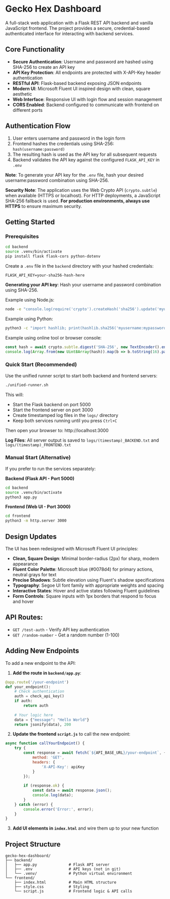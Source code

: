 # Gecko Hex Dashboard

A full-stack web application with a Flask REST API backend and vanilla JavaScript frontend. The project provides a secure, credential-based authenticated interface for interacting with backend services.

## Core Functionality

- **Secure Authentication**: Username and password are hashed using SHA-256 to create an API key
- **API Key Protection**: All endpoints are protected with X-API-Key header authentication
- **RESTful API**: Flask-based backend exposing JSON endpoints
- **Modern UI**: Microsoft Fluent UI inspired design with clean, square aesthetic
- **Web Interface**: Responsive UI with login flow and session management
- **CORS Enabled**: Backend configured to communicate with frontend on different ports

## Authentication Flow

1. User enters username and password in the login form
2. Frontend hashes the credentials using SHA-256: `hash(username:password)`
3. The resulting hash is used as the API key for all subsequent requests
4. Backend validates the API key against the configured `FLASK_API_KEY` in `.env`

**Note**: To generate your API key for the `.env` file, hash your desired username:password combination using SHA-256.

**Security Note**: The application uses the Web Crypto API (`crypto.subtle`) when available (HTTPS or localhost). For HTTP deployments, a JavaScript SHA-256 fallback is used. **For production environments, always use HTTPS** to ensure maximum security.

## Getting Started

### Prerequisites
```bash
cd backend
source .venv/bin/activate
pip install flask flask-cors python-dotenv
```

Create a `.env` file in the `backend` directory with your hashed credentials:
```
FLASK_API_KEY=your-sha256-hash-here
```

**Generating your API key**: Hash your username and password combination using SHA-256.

Example using Node.js:
```bash
node -e "console.log(require('crypto').createHash('sha256').update('myusername:mypassword').digest('hex'))"
```

Example using Python:
```bash
python3 -c "import hashlib; print(hashlib.sha256('myusername:mypassword'.encode()).hexdigest())"
```

Example using online tool or browser console:
```javascript
const hash = await crypto.subtle.digest('SHA-256', new TextEncoder().encode('myusername:mypassword'));
console.log(Array.from(new Uint8Array(hash)).map(b => b.toString(16).padStart(2, '0')).join(''));
```

### Quick Start (Recommended)

Use the unified runner script to start both backend and frontend servers:

```bash
./unified-runner.sh
```

This will:
- Start the Flask backend on port 5000
- Start the frontend server on port 3000
- Create timestamped log files in the `logs/` directory
- Keep both services running until you press `Ctrl+C`

Then open your browser to: http://localhost:3000

**Log Files**: All server output is saved to `logs/(timestamp)_BACKEND.txt` and `logs/(timestamp)_FRONTEND.txt`

### Manual Start (Alternative)

If you prefer to run the services separately:

**Backend (Flask API - Port 5000)**
```bash
cd backend
source .venv/bin/activate
python3 app.py
```

**Frontend (Web UI - Port 3000)**
```bash
cd frontend
python3 -m http.server 3000
```

## Design Updates

The UI has been redesigned with Microsoft Fluent UI principles:
- **Clean, Square Design**: Minimal border-radius (2px) for sharp, modern appearance
- **Fluent Color Palette**: Microsoft blue (#0078d4) for primary actions, neutral grays for text
- **Precise Shadows**: Subtle elevation using Fluent's shadow specifications
- **Typography**: Segoe UI font family with appropriate weights and spacing
- **Interactive States**: Hover and active states following Fluent guidelines
- **Form Controls**: Square inputs with 1px borders that respond to focus and hover

## API Routes:

- `GET /test-auth` - Verify API key authentication
- `GET /random-number` - Get a random number (1-100)

## Adding New Endpoints

To add a new endpoint to the API:

1. **Add the route in `backend/app.py`**:
```python
@app.route('/your-endpoint')
def your_endpoint():
    # Check authentication
    auth = check_api_key()
    if auth:
        return auth
    
    # Your logic here
    data = {"message": "Hello World"}
    return jsonify(data), 200
```

2. **Update the frontend `script.js`** to call the new endpoint:
```javascript
async function callYourEndpoint() {
    try {
        const response = await fetch(`${API_BASE_URL}/your-endpoint`, {
            method: 'GET',
            headers: {
                'X-API-Key': apiKey
            }
        });
        
        if (response.ok) {
            const data = await response.json();
            console.log(data);
        }
    } catch (error) {
        console.error('Error:', error);
    }
}
```

3. **Add UI elements in `index.html`** and wire them up to your new function

## Project Structure

```
gecko-hex-dashboard/
├── backend/
│   ├── app.py              # Flask API server
│   ├── .env                # API keys (not in git)
│   └── .venv/              # Python virtual environment
└── frontend/
    ├── index.html          # Main HTML structure
    ├── style.css           # Styling
    └── script.js           # Frontend logic & API calls
```
